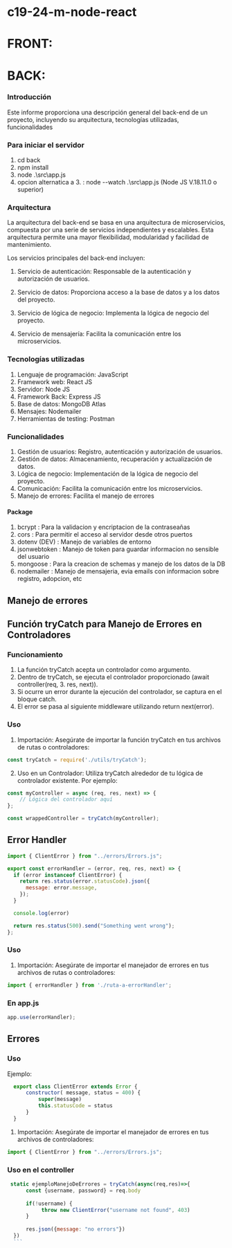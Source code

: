 # c19-24-m-node-react

# FRONT:


# BACK:

### Introducción
Este informe proporciona una descripción general del back-end de un proyecto, incluyendo su arquitectura, tecnologías utilizadas, funcionalidades

### Para iniciar el servidor
1. cd back
2. npm install
3. node .\src\app.js 
4. opcion alternatica a 3. : node --watch .\src\app.js (Node JS V.18.11.0 o superior)

### Arquitectura
La arquitectura del back-end se basa en una arquitectura de microservicios, compuesta por una serie de servicios independientes y escalables. Esta arquitectura permite una mayor flexibilidad, modularidad y facilidad de mantenimiento.

Los servicios principales del back-end incluyen:

1. Servicio de autenticación: Responsable de la autenticación y autorización de usuarios.

2. Servicio de datos: Proporciona acceso a la base de datos y a los datos del proyecto.

3. Servicio de lógica de negocio: Implementa la lógica de negocio del proyecto.

4. Servicio de mensajería: Facilita la comunicación entre los microservicios.

### Tecnologías utilizadas
1. Lenguaje de programación: JavaScript
2. Framework web: React JS
3. Servidor: Node JS
4. Framework Back: Express JS
5. Base de datos: MongoDB Atlas
6. Mensajes: Nodemailer
7. Herramientas de testing: Postman

### Funcionalidades
1. Gestión de usuarios: Registro, autenticación y autorización de usuarios.
2. Gestión de datos: Almacenamiento, recuperación y actualización de datos.
3. Lógica de negocio: Implementación de la lógica de negocio del proyecto.
4. Comunicación: Facilita la comunicación entre los microservicios.
5. Manejo de errores: Facilita el manejo de errores

#### Package
1. bcrypt : Para la validacion y encriptacion de la contraseañas
2. cors : Para permitir el acceso al servidor desde otros puertos
3. dotenv (DEV) : Manejo de variables de entorno
4. jsonwebtoken : Manejo de token para guardar informacion no sensible del usuario
5. mongoose : Para la creacion de schemas y manejo de los datos de la DB
6. nodemailer : Manejo de mensajeria, evia emails con informacion sobre registro, adopcion, etc

## Manejo de errores 

## Función tryCatch para Manejo de Errores en Controladores

### Funcionamiento 

1. La función tryCatch acepta un controlador como argumento.
2. Dentro de tryCatch, se ejecuta el controlador proporcionado (await controller(req, 3. res, next)).
4. Si ocurre un error durante la ejecución del controlador, se captura en el bloque catch.
5. El error se pasa al siguiente middleware utilizando return next(error).

### Uso 

1. Importación: Asegúrate de importar la función tryCatch en tus archivos de rutas o controladores:

```javascript 
const tryCatch = require('./utils/tryCatch');
```

2. Uso en un Controlador: Utiliza tryCatch alrededor de tu lógica de controlador existente. Por ejemplo:

```javascript 
const myController = async (req, res, next) => {
    // Lógica del controlador aquí
};

const wrappedController = tryCatch(myController);
```

## Error Handler 

```javascript
import { ClientError } from "../errors/Errors.js";

export const errorHandler = (error, req, res, next) => {
  if (error instanceof ClientError) {
    return res.status(error.statusCode).json({
      message: error.message,
    });
  }

  console.log(error)

  return res.status(500).send("Something went wrong");
};
```

### Uso

1. Importación: Asegúrate de importar el manejador de errores en tus archivos de rutas o controladores:

```javascript 
import { errorHandler } from './ruta-a-errorHandler';
```

### En app.js 

```javascript 
app.use(errorHandler);
```

## Errores 

### Uso 

Ejemplo: 

```javascript 
  export class ClientError extends Error {
      constructor( message, status = 400) {
          super(message)
          this.statusCode = status
      }
  }
  ```

  1. Importación: Asegúrate de importar el manejador de errores en tus archivos de  controladores:

  ```javascript 
  import { ClientError } from "../errors/Errors.js";
  ```

  ### Uso en el controller 

  ```javascript 
   static ejemploManejoDeErrores = tryCatch(async(req,res)=>{
        const {username, password} = req.body
    
        if(!username) {
             throw new ClientError("username not found", 403)
        }
    
        res.json({message: "no errors"})
    })
    ```